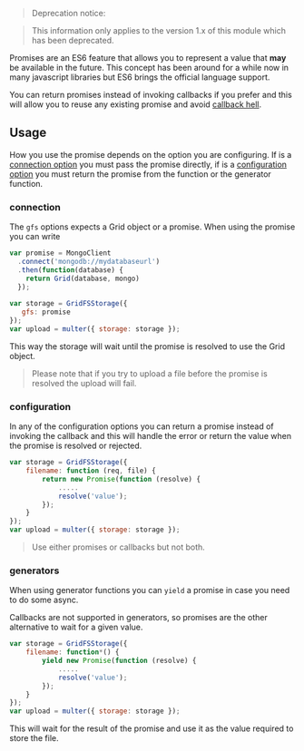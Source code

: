 > Deprecation notice:

> This information only applies to the version 1.x of this module which has been deprecated.

Promises are an ES6 feature that allows you to represent a value that **may**
be available in the future. This concept has been around for a while now in
many javascript libraries but ES6 brings the official language support.

You can return promises instead of invoking callbacks if you prefer and this 
will allow you to reuse any existing promise and avoid [callback hell][cb-hell].

## Usage

How you use the promise depends on the option you are configuring.
If is a [connection option][connection-option] you must pass the promise directly,
if is a [configuration option][configuration-option] you must return the promise
from the function or the generator function.

### connection

The `gfs` options expects a Grid object or a promise. When using the promise you can write

```javascript
var promise = MongoClient
  .connect('mongodb://mydatabaseurl')
  .then(function(database) {
    return Grid(database, mongo)
  });
  
var storage = GridFSStorage({
   gfs: promise
});
var upload = multer({ storage: storage });
```

This way the storage will wait until the promise is resolved to use
the Grid object.

> Please note that if you try to upload a file before the promise is resolved
the upload will fail.

### configuration

In any of the configuration options you can return a promise instead of invoking
the callback and this will handle the error or return the value when the
promise is resolved or rejected.

```javascript 
var storage = GridFSStorage({
    filename: function (req, file) {
        return new Promise(function (resolve) {
            .....
            resolve('value');
        });  
    }
});
var upload = multer({ storage: storage });
```

> Use either promises or callbacks but not both.

### generators

When using generator functions you can `yield` a promise in case 
you need to do some async. 

Callbacks are not supported in generators, so promises are the other alternative 
to wait for a given value.

```javascript 
var storage = GridFSStorage({
    filename: function*() {
        yield new Promise(function (resolve) {
            .....
            resolve('value');
        });    
    }
});
var upload = multer({ storage: storage });
```

This will wait for the result of the promise and use it as the value required
to store the file.

[cb-hell]: http://callbackhell.com/
[connection-option]: https://github.com/devconcept/multer-gridfs-storage/wiki/Guide#connection
[configuration-option]: https://github.com/devconcept/multer-gridfs-storage/wiki/Guide#configuration
